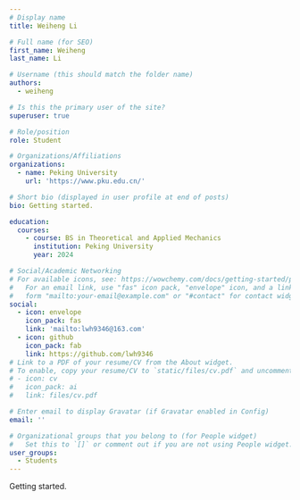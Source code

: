 ```yaml
---
# Display name
title: Weiheng Li

# Full name (for SEO)
first_name: Weiheng
last_name: Li

# Username (this should match the folder name)
authors:
  - weiheng

# Is this the primary user of the site?
superuser: true

# Role/position
role: Student

# Organizations/Affiliations
organizations:
  - name: Peking University
    url: 'https://www.pku.edu.cn/'

# Short bio (displayed in user profile at end of posts)
bio: Getting started.

education:
  courses:
    - course: BS in Theoretical and Applied Mechanics
      institution: Peking University
      year: 2024

# Social/Academic Networking
# For available icons, see: https://wowchemy.com/docs/getting-started/page-builder/#icons
#   For an email link, use "fas" icon pack, "envelope" icon, and a link in the
#   form "mailto:your-email@example.com" or "#contact" for contact widget.
social:
  - icon: envelope
    icon_pack: fas
    link: 'mailto:lwh9346@163.com'
  - icon: github
    icon_pack: fab
    link: https://github.com/lwh9346
# Link to a PDF of your resume/CV from the About widget.
# To enable, copy your resume/CV to `static/files/cv.pdf` and uncomment the lines below.
# - icon: cv
#   icon_pack: ai
#   link: files/cv.pdf

# Enter email to display Gravatar (if Gravatar enabled in Config)
email: ''

# Organizational groups that you belong to (for People widget)
#   Set this to `[]` or comment out if you are not using People widget.
user_groups:
  - Students
---
```


Getting started.

